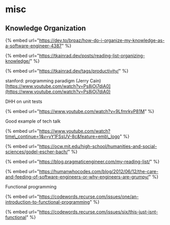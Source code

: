 # misc

## Knowledge Organization

{% embed url="https://dev.to/brpaz/how-do-i-organize-my-knowledge-as-a-software-engineer-4387" %}

{% embed url="https://tkainrad.dev/posts/reading-list-organizing-knowledge/" %}

{% embed url="https://tkainrad.dev/tags/productivity/" %}



stanford: programming paradigm \(Jerry Cain\) [https://www.youtube.com/watch?v=Ps8jOj7diA0](https://www.youtube.com/watch?v=Ps8jOj7diA0)



DHH on unit tests

{% embed url="https://www.youtube.com/watch?v=9LfmrkyP81M" %}

Good example of tech talk

{% embed url="https://www.youtube.com/watch?time\_continue=1&v=yY1FSsUV-8c&feature=emb\_logo" %}

{% embed url="https://ocw.mit.edu/high-school/humanities-and-social-sciences/godel-escher-bach/" %}

{% embed url="https://blog.pragmaticengineer.com/my-reading-list/" %}

{% embed url="https://humanwhocodes.com/blog/2012/06/12/the-care-and-feeding-of-software-engineers-or-why-engineers-are-grumpy/" %}

Functional programming

{% embed url="https://codewords.recurse.com/issues/one/an-introduction-to-functional-programming" %}

{% embed url="https://codewords.recurse.com/issues/six/this-just-isnt-functional" %}



